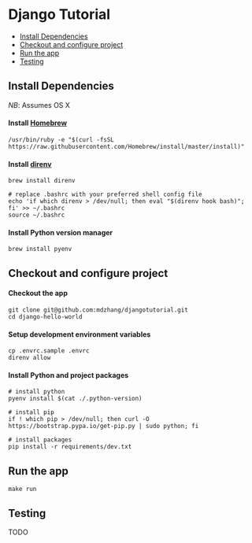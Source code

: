 # Django Tutorial

* [Install Dependencies](#install-dependencies)
* [Checkout and configure project](#checkout-and-configure-project)
* [Run the app](#run-the-app)
* [Testing](#testing)

## Install Dependencies

*NB*: Assumes OS X

#### Install [Homebrew](http://brew.sh/#install)

```
/usr/bin/ruby -e "$(curl -fsSL https://raw.githubusercontent.com/Homebrew/install/master/install)"
```

#### Install [direnv](http://direnv.net/)

```
brew install direnv

# replace .bashrc with your preferred shell config file
echo 'if which direnv > /dev/null; then eval "$(direnv hook bash)"; fi' >> ~/.bashrc
source ~/.bashrc
```

#### Install Python version manager

```
brew install pyenv
```

## Checkout and configure project

#### Checkout the app

```
git clone git@github.com:mdzhang/djangotutorial.git
cd django-hello-world
```

#### Setup development environment variables

```
cp .envrc.sample .envrc
direnv allow
```

#### Install Python and project packages

```
# install python
pyenv install $(cat ./.python-version)

# install pip
if ! which pip > /dev/null; then curl -O https://bootstrap.pypa.io/get-pip.py | sudo python; fi

# install packages
pip install -r requirements/dev.txt
```

## Run the app

```
make run
```

## Testing

TODO
